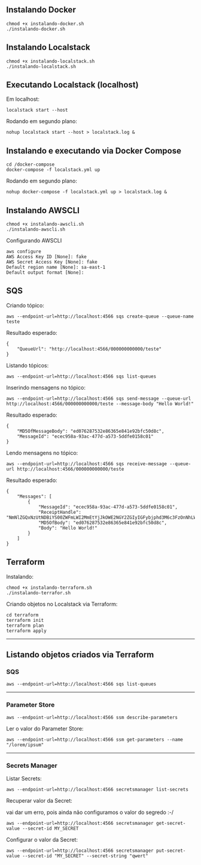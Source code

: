 

## Instalando Docker
```
chmod +x instalando-docker.sh
./instalando-docker.sh
```

## Instalando Localstack
```
chmod +x instalando-localstack.sh
./instalando-localstack.sh
```

## Executando Localstack (localhost)

Em localhost:
```
localstack start --host
```
Rodando em segundo plano:
```
nohup localstack start --host > localstack.log &
```

## Instalando e executando via Docker Compose

```
cd /docker-compose
docker-compose -f localstack.yml up
``` 

Rodando em segundo plano:
```
nohup docker-compose -f localstack.yml up > localstack.log &
```


## Instalando AWSCLI
```
chmod +x instalando-awscli.sh
./instalando-awscli.sh
```

Configurando AWSCLI
```
aws configure
AWS Access Key ID [None]: fake
AWS Secret Access Key [None]: fake
Default region name [None]: sa-east-1
Default output format [None]:
```

## SQS

Criando tópico:
```
aws --endpoint-url=http://localhost:4566 sqs create-queue --queue-name teste
```
Resultado esperado:
```
{
    "QueueUrl": "http://localhost:4566/000000000000/teste"
}
```

Listando tópicos:
```
aws --endpoint-url=http://localhost:4566 sqs list-queues
```


Inserindo mensagens no tópico:
```
aws --endpoint-url=http://localhost:4566 sqs send-message --queue-url http://localhost:4566/000000000000/teste --message-body "Hello World!"
```
Resultado esperado:
```
{
    "MD5OfMessageBody": "ed076287532e86365e841e92bfc50d8c",
    "MessageId": "ecec958a-93ac-477d-a573-5ddfe0158c01"
}
```

Lendo mensagens no tópico:
```
aws --endpoint-url=http://localhost:4566 sqs receive-message --queue-url http://localhost:4566/000000000000/teste
```
Resultado esperado:
```
{
    "Messages": [
        {
            "MessageId": "ecec958a-93ac-477d-a573-5ddfe0158c01",
            "ReceiptHandle": "NmNlZGQxNzUtNDBiYS00ZWFmLWI2MmEtYjJkOWE2NGY2ZGIyIGFybjphd3M6c3FzOnNhLWVhc3QtMTowMDAwMDAwMDAwMDA6dGVzdGUgZWNlYzk1OGEtOTNhYy00NzdkLWE1NzMtNWRkZmUwMTU4YzAxIDE2ODY0MTMyMjguMDQ0MTgyMw==",
            "MD5OfBody": "ed076287532e86365e841e92bfc50d8c",
            "Body": "Hello World!"
        }
    ]
}
```

##  Terraform
Instalando:

```
chmod +x instalando-terraform.sh
./instalando-terrafor.sh
```

Criando objetos no Localstack via Terraform:
```
cd terraform
terraform init
terraform plan
terraform apply
```

---

## Listando objetos criados via Terraform

### SQS
```
aws --endpoint-url=http://localhost:4566 sqs list-queues
```
----
### Parameter Store
```
aws --endpoint-url=http://localhost:4566 ssm describe-parameters
```

Ler o valor do Parameter Store:
```
aws --endpoint-url=http://localhost:4566 ssm get-parameters --name "/lorem/ipsum"
``` 
---
### Secrets Manager
Listar Secrets:
```
aws --endpoint-url=http://localhost:4566 secretsmanager list-secrets
``` 

Recuperar valor da Secret:

vai dar um erro, pois ainda não configuramos o valor do segredo :-/
```
aws --endpoint-url=http://localhost:4566 secretsmanager get-secret-value --secret-id MY_SECRET
```

Configurar o valor da Secret:
```
aws --endpoint-url=http://localhost:4566 secretsmanager put-secret-value --secret-id "MY_SECRET" --secret-string "qwert"
```